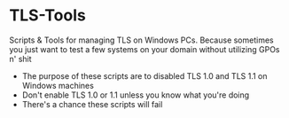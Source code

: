# TLS-Tools
Scripts &amp; Tools for managing TLS on Windows PCs. Because sometimes you just want to test a few systems on your domain without utilizing GPOs n' shit

- The purpose of these scripts are to disabled TLS 1.0 and TLS 1.1 on Windows machines
- Don't enable TLS 1.0 or 1.1 unless you know what you're doing
- There's a chance these scripts will fail
